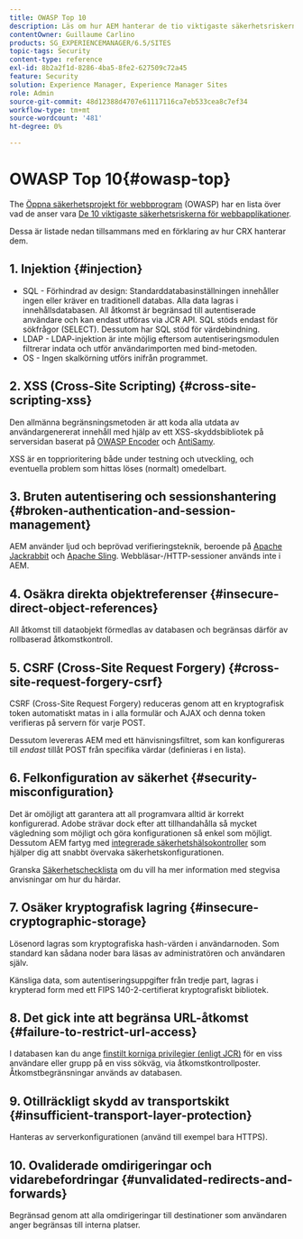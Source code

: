 ```yaml
---
title: OWASP Top 10
description: Läs om hur AEM hanterar de tio viktigaste säkerhetsriskerna i OWASP.
contentOwner: Guillaume Carlino
products: SG_EXPERIENCEMANAGER/6.5/SITES
topic-tags: Security
content-type: reference
exl-id: 8b2a2f1d-8286-4ba5-8fe2-627509c72a45
feature: Security
solution: Experience Manager, Experience Manager Sites
role: Admin
source-git-commit: 48d12388d4707e61117116ca7eb533cea8c7ef34
workflow-type: tm+mt
source-wordcount: '481'
ht-degree: 0%

---
```


# OWASP Top 10{#owasp-top}

The [Öppna säkerhetsprojekt för webbprogram](https://owasp.org/) (OWASP) har en lista över vad de anser vara [De 10 viktigaste säkerhetsriskerna för webbapplikationer](https://owasp.org/www-project-top-ten/).

Dessa är listade nedan tillsammans med en förklaring av hur CRX hanterar dem.

## 1. Injektion {#injection}

* SQL - Förhindrad av design: Standarddatabasinställningen innehåller ingen eller kräver en traditionell databas. Alla data lagras i innehållsdatabasen. All åtkomst är begränsad till autentiserade användare och kan endast utföras via JCR API. SQL stöds endast för sökfrågor (SELECT). Dessutom har SQL stöd för värdebindning.
* LDAP - LDAP-injektion är inte möjlig eftersom autentiseringsmodulen filtrerar indata och utför användarimporten med bind-metoden.
* OS - Ingen skalkörning utförs inifrån programmet.

## 2. XSS (Cross-Site Scripting) {#cross-site-scripting-xss}

Den allmänna begränsningsmetoden är att koda alla utdata av användargenererat innehåll med hjälp av ett XSS-skyddsbibliotek på serversidan baserat på [OWASP Encoder](https://owasp.org/www-project-java-encoder/) och [AntiSamy](https://wiki.owasp.org/index.php/Category:OWASP_AntiSamy_Project).

XSS är en topprioritering både under testning och utveckling, och eventuella problem som hittas löses (normalt) omedelbart.

## 3. Bruten autentisering och sessionshantering {#broken-authentication-and-session-management}

AEM använder ljud och beprövad verifieringsteknik, beroende på [Apache Jackrabbit](https://jackrabbit.apache.org/jcr/index.html) och [Apache Sling](https://sling.apache.org/). Webbläsar-/HTTP-sessioner används inte i AEM.

## 4. Osäkra direkta objektreferenser {#insecure-direct-object-references}

All åtkomst till dataobjekt förmedlas av databasen och begränsas därför av rollbaserad åtkomstkontroll.

## 5. CSRF (Cross-Site Request Forgery) {#cross-site-request-forgery-csrf}

CSRF (Cross-Site Request Forgery) reduceras genom att en kryptografisk token automatiskt matas in i alla formulär och AJAX och denna token verifieras på servern för varje POST.

Dessutom levereras AEM med ett hänvisningsfiltret, som kan konfigureras till *endast* tillåt POST från specifika värdar (definieras i en lista).

## 6. Felkonfiguration av säkerhet {#security-misconfiguration}

Det är omöjligt att garantera att all programvara alltid är korrekt konfigurerad. Adobe strävar dock efter att tillhandahålla så mycket vägledning som möjligt och göra konfigurationen så enkel som möjligt. Dessutom AEM fartyg med [integrerade säkerhetshälsokontroller](/help/sites-administering/operations-dashboard.md) som hjälper dig att snabbt övervaka säkerhetskonfigurationen.

Granska [Säkerhetschecklista](/help/sites-administering/security-checklist.md) om du vill ha mer information med stegvisa anvisningar om hur du härdar.

## 7. Osäker kryptografisk lagring {#insecure-cryptographic-storage}

Lösenord lagras som kryptografiska hash-värden i användarnoden. Som standard kan sådana noder bara läsas av administratören och användaren själv.

Känsliga data, som autentiseringsuppgifter från tredje part, lagras i krypterad form med ett FIPS 140-2-certifierat kryptografiskt bibliotek.

## 8. Det gick inte att begränsa URL-åtkomst {#failure-to-restrict-url-access}

I databasen kan du ange [finstilt korniga privilegier (enligt JCR)](https://developer.adobe.com/experience-manager/reference-materials/spec/jcr/2.0/16_Access_Control_Management.html) för en viss användare eller grupp på en viss sökväg, via åtkomstkontrollposter. Åtkomstbegränsningar används av databasen.

## 9. Otillräckligt skydd av transportskikt {#insufficient-transport-layer-protection}

Hanteras av serverkonfigurationen (använd till exempel bara HTTPS).

## 10. Ovaliderade omdirigeringar och vidarebefordringar {#unvalidated-redirects-and-forwards}

Begränsad genom att alla omdirigeringar till destinationer som användaren anger begränsas till interna platser.

